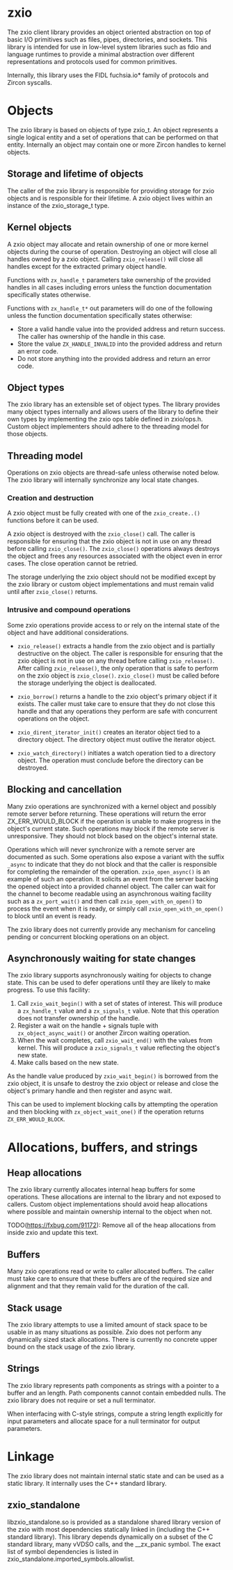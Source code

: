 # zxio

The zxio client library provides an object oriented abstraction on top of basic
I/O primitives such as files, pipes, directories, and sockets. This library is
intended for use in low-level system libraries such as fdio and language
runtimes to provide a minimal abstraction over different representations and
protocols used for common primitives.

Internally, this library uses the FIDL fuchsia.io* family of protocols and
Zircon syscalls.

# Objects

The zxio library is based on objects of type zxio_t. An object represents a
single logical entity and a set of operations that can be performed on that
entity. Internally an object may contain one or more Zircon handles to kernel
objects.

## Storage and lifetime of objects

The caller of the zxio library is responsible for providing storage for zxio
objects and is responsible for their lifetime. A zxio object lives within an
instance of the zxio_storage_t type.

## Kernel objects

A zxio object may allocate and retain ownership of one or more kernel objects
during the course of operation. Destroying an object will close all handles
owned by a zxio object. Calling `zxio_release()` will close all handles except for
the extracted primary object handle.

Functions with `zx_handle_t` parameters take ownership of the provided handles in
all cases including errors unless the function documentation specifically states
otherwise.

Functions with `zx_handle_t*` out parameters will do one of the following unless
the function documentation specifically states otherwise:

- Store a valid handle value into the provided address and return success. The
caller has ownership of the handle in this case.
- Store the value `ZX_HANDLE_INVALID` into the provided address and return an
error code.
- Do not store anything into the provided address and return an error code.

## Object types

The zxio library has an extensible set of object types. The library provides
many object types internally and allows users of the library to define their own
types by implementing the zxio ops table defined in zxio/ops.h. Custom object
implementers should adhere to the threading model for those objects.

## Threading model

Operations on zxio objects are thread-safe unless otherwise noted below. The
zxio library will internally synchronize any local state changes.

### Creation and destruction

A zxio object must be fully created with one of the `zxio_create..()` functions
before it can be used.

A zxio object is destroyed with the `zxio_close()` call. The caller is responsible
for ensuring that the zxio object is not in use on any thread before calling
`zxio_close()`. The `zxio_close()` operations always destroys the object and frees
any resources associated with the object even in error cases. The close
operation cannot be retried.

The storage underlying the zxio object should not be modified except by the zxio
library or custom object implementations and must remain valid until after
`zxio_close()` returns.

### Intrusive and compound operations

Some zxio operations provide access to or rely on the internal state of the
object and have additional considerations.

- `zxio_release()` extracts a handle from the zxio object and is partially
destructive on the object. The caller is responsible for ensuring that the zxio
object is not in use on any thread before calling `zxio_release()`. After
calling `zxio_release()`, the only operation that is safe to perform on the zxio
object is `zxio_close()`. `zxio_close()` must be called before the storage
underlying the object is deallocated.

- `zxio_borrow()` returns a handle to the zxio object's primary object if it
exists. The caller must take care to ensure that they do not close this handle
and that any operations they perform are safe with concurrent operations on the
object.

- `zxio_dirent_iterator_init()` creates an iterator object tied to a directory
object. The directory object must outlive the iterator object.

- `zxio_watch_directory()` initiates a watch operation tied to a directory object.
The operation must conclude before the directory can be destroyed.

## Blocking and cancellation

Many zxio operations are synchronized with a kernel object and possibly remote
server before returning. These operations will return the error
ZX_ERR_WOULD_BLOCK if the operation is unable to make progress in the object's
current state. Such operations may block if the remote server is unresponsive.
They should not block based on the object's internal state.

Operations which will never synchronize with a remote server are
documented as such. Some operations also expose a variant with the suffix
`_async` to indicate that they do not block and that the caller is responsible
for completing the remainder of the operation.  `zxio_open_async()` is an
example of such an operation. It solicits an event from the server backing the
opened object into a provided channel object. The caller can wait for the
channel to become readable using an asynchronous waiting facility such as a
`zx_port_wait()` and then call `zxio_open_with_on_open()` to process the event
when it is ready, or simply call `zxio_open_with_on_open()` to block until an
event is ready.

The zxio library does not currently provide any mechanism for canceling pending
or concurrent blocking operations on an object.

## Asynchronously waiting for state changes

The zxio library supports asynchronously waiting for objects to change state.
This can be used to defer operations until they are likely to make progress. To
use this facility:

1. Call `zxio_wait_begin()` with a set of states of interest. This will produce
a `zx_handle_t` value and a `zx_signals_t` value. Note that this operation does
not transfer ownership of the handle.
2. Register a wait on the handle + signals tuple with `zx_object_async_wait()`
or another Zircon waiting operation.
3. When the wait completes, call `zxio_wait_end()` with the values from kernel.
This will produce a `zxio_signals_t` value reflecting the object's new state.
4. Make calls based on the new state.

As the handle value produced by `zxio_wait_begin()` is borrowed from the zxio
object, it is unsafe to destroy the zxio object or release and close the
object's primary handle and then register and async wait.

This can be used to implement blocking calls by attempting the operation and
then blocking with `zx_object_wait_one()` if the operation returns
`ZX_ERR_WOULD_BLOCK`.

# Allocations, buffers, and strings

## Heap allocations

The zxio library currently allocates internal heap buffers for some operations.
These allocations are internal to the library and not exposed to callers. Custom
object implementations should avoid heap allocations where possible and maintain
ownership internal to the object when not.

TODO(https://fxbug.com/91172): Remove all of the heap allocations from inside
zxio and update this text.

## Buffers

Many zxio operations read or write to caller allocated buffers. The caller must
take care to ensure that these buffers are of the required size and alignment
and that they remain valid for the duration of the call.

## Stack usage

The zxio library attempts to use a limited amount of stack space to be usable in
as many situations as possible. Zxio does not perform any dynamically sized
stack allocations. There is currently no concrete upper bound on the stack usage
of the zxio library.


## Strings

The zxio library represents path components as strings with a pointer to a
buffer and an length. Path components cannot contain embedded nulls. The zxio library
does not require or set a null terminator.

When interfacing with C-style strings, compute a string length explicitly for
input parameters and allocate space for a null terminator for output parameters.

# Linkage

The zxio library does not maintain internal static state and can be used as a
static library. It internally uses the C++ standard library.

## zxio_standalone

libzxio_standalone.so is provided as a standalone shared library version of the
zxio with most dependencies statically linked in (including the C++ standard
library). This library depends dynamically on a subset of the C standard
library, many vVDSO calls, and the __zx_panic symbol. The exact list of symbol
dependencies is listed in zxio_standalone.imported_symbols.allowlist.
